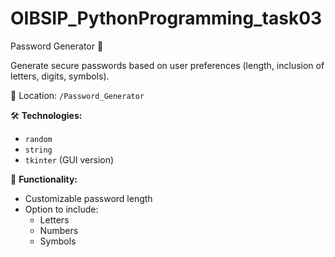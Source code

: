 # OIBSIP_PythonProgramming_task03
 Password Generator 🔐

Generate secure passwords based on user preferences (length, inclusion of letters, digits, symbols).

📂 Location: `/Password_Generator`

🛠️ **Technologies:**
- `random`
- `string`
- `tkinter` (GUI version)

🧮 **Functionality:**
- Customizable password length
- Option to include:
  - Letters
  - Numbers
  - Symbols

